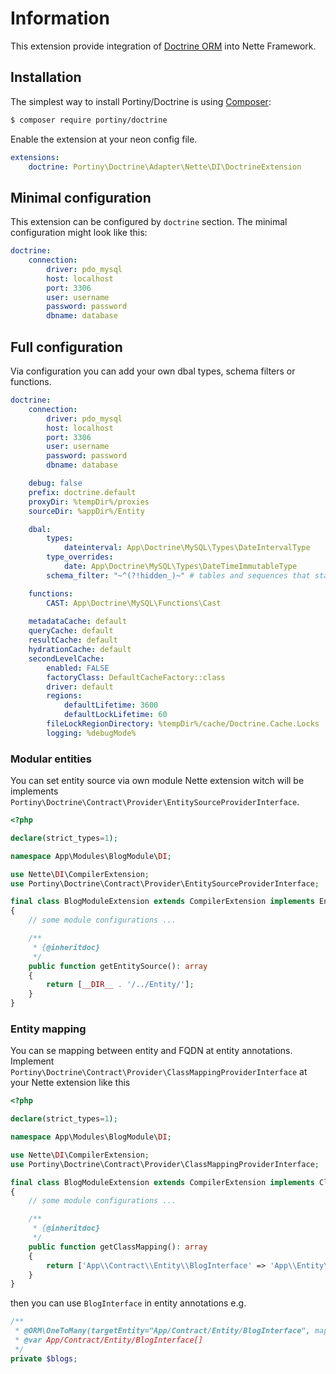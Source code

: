 # Information

This extension provide integration of [Doctrine ORM](http://www.doctrine-project.org/) into Nette Framework.


## Installation

The simplest way to install Portiny/Doctrine is using  [Composer](http://getcomposer.org/):

```sh
$ composer require portiny/doctrine
```

Enable the extension at your neon config file.

```yml
extensions:
	doctrine: Portiny\Doctrine\Adapter\Nette\DI\DoctrineExtension
```

## Minimal configuration

This extension can be configured by `doctrine` section. The minimal configuration might look like this:

```yml
doctrine:
	connection:
		driver: pdo_mysql
		host: localhost
		port: 3306
		user: username
		password: password
		dbname: database
```


## Full configuration

Via configuration you can add your own dbal types, schema filters or functions.

```yml
doctrine:
	connection:
		driver: pdo_mysql
		host: localhost
		port: 3306
		user: username
		password: password
		dbname: database

	debug: false
	prefix: doctrine.default
	proxyDir: %tempDir%/proxies
	sourceDir: %appDir%/Entity

	dbal:
		types:
			dateinterval: App\Doctrine\MySQL\Types\DateIntervalType
		type_overrides:
			date: App\Doctrine\MySQL\Types\DateTimeImmutableType
		schema_filter: "~^(?!hidden_)~" # tables and sequences that start with hidden_ are ingored by Doctrine

	functions:
		CAST: App\Doctrine\MySQL\Functions\Cast
	
	metadataCache: default
	queryCache: default
	resultCache: default
	hydrationCache: default
	secondLevelCache:
		enabled: FALSE
		factoryClass: DefaultCacheFactory::class
		driver: default
		regions:
			defaultLifetime: 3600
			defaultLockLifetime: 60
		fileLockRegionDirectory: %tempDir%/cache/Doctrine.Cache.Locks
		logging: %debugMode%
```

### Modular entities

You can set entity source via own module Nette extension witch will be implements `Portiny\Doctrine\Contract\Provider\EntitySourceProviderInterface`.

```php
<?php

declare(strict_types=1);

namespace App\Modules\BlogModule\DI;

use Nette\DI\CompilerExtension;
use Portiny\Doctrine\Contract\Provider\EntitySourceProviderInterface;

final class BlogModuleExtension extends CompilerExtension implements EntitySourceProviderInterface
{
	// some module configurations ...

	/**
	 * {@inheritdoc}
	 */
	public function getEntitySource(): array
	{
		return [__DIR__ . '/../Entity/'];
	}
}
```

### Entity mapping

You can se mapping between entity and FQDN at entity annotations. Implement `Portiny\Doctrine\Contract\Provider\ClassMappingProviderInterface` at your Nette extension like this

```php
<?php

declare(strict_types=1);

namespace App\Modules\BlogModule\DI;

use Nette\DI\CompilerExtension;
use Portiny\Doctrine\Contract\Provider\ClassMappingProviderInterface;

final class BlogModuleExtension extends CompilerExtension implements ClassMappingProviderInterface
{
	// some module configurations ...

	/**
	 * {@inheritdoc}
	 */
	public function getClassMapping(): array
	{
		return ['App\\Contract\\Entity\\BlogInterface' => 'App\\Entity\\Blog'];
	}
}
```

then you can use `BlogInterface` in entity annotations e.g.

```php
/**
 * @ORM\OneToMany(targetEntity="App/Contract/Entity/BlogInterface", mappedBy="author", cascade={"persist"})
 * @var App/Contract/Entity/BlogInterface[]
 */
private $blogs;
```
